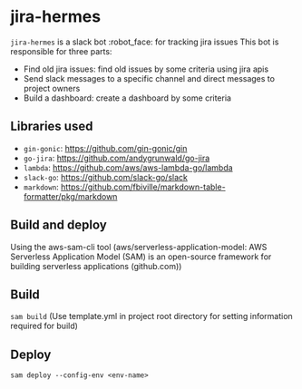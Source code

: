 # jira-hermes
`jira-hermes` is a slack bot :robot_face: for tracking jira issues
This bot is responsible for three parts:
- Find old jira issues: find old issues by some criteria using jira apis
- Send slack messages to a specific channel and direct messages to project owners
- Build a dashboard: create a dashboard by some criteria
## Libraries used
- `gin-gonic`: https://github.com/gin-gonic/gin
- `go-jira`: https://github.com/andygrunwald/go-jira
- `lambda`: https://github.com/aws/aws-lambda-go/lambda
- `slack-go`: https://github.com/slack-go/slack
- `markdown`: https://github.com/fbiville/markdown-table-formatter/pkg/markdown
## Build and deploy
Using the aws-sam-cli tool (aws/serverless-application-model: AWS Serverless Application Model (SAM) is an open-source framework for building serverless applications (github.com))
## Build
`sam build`
(Use template.yml in project root directory for setting information required for build)
## Deploy
`sam deploy --config-env <env-name>`